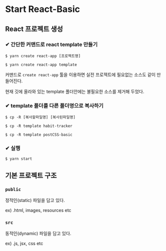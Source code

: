 # Start React-Basic

## React 프로젝트 생성

### ✔ 간단한 커맨드로 react template 만들기

```
$ yarn create react-app [프로젝트명]
```

`$ yarn create react-app template`

커맨드로 `create react-app` 툴을 이용하면 실전 프로젝트에 필요없는 소스도 같이 만들어진다.

현재 깃에 올라와 있는 template 폴더안에는 불필요한 소스를 제거해 두었다.

### ✔ template 폴더를 다른 폴더명으로 복사하기

```
$ cp -R [복사할파일명] [복사된파일명]
```
`$ cp -R template habit-tracker`

`$ cp -R template postCSS-basic`

### ✔ 실행

```
$ yarn start
```

## 기본 프로젝트 구조

### `public`

정적인(static) 파일을 담고 있다.

ex) .html, images, resources etc

### `src`

동적인(dynamic) 파일을 담고 있다.

ex) .js, jsx, css etc